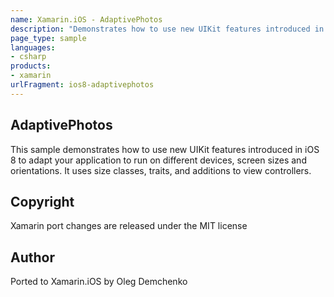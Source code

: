 ```yaml
---
name: Xamarin.iOS - AdaptivePhotos
description: "Demonstrates how to use new UIKit features introduced in iOS 8 to adapt your application to run on different devices, screen sizes #ios8"
page_type: sample
languages:
- csharp
products:
- xamarin
urlFragment: ios8-adaptivephotos
---
```

## AdaptivePhotos

This sample demonstrates how to use new UIKit features introduced in iOS 8 to adapt your application to run on different devices, screen sizes and orientations. It uses size classes, traits, and additions to view controllers.

## Copyright

Xamarin port changes are released under the MIT license

## Author

Ported to Xamarin.iOS by Oleg Demchenko
